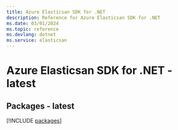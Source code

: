 ```yaml
---
title: Azure Elasticsan SDK for .NET
description: Reference for Azure Elasticsan SDK for .NET
ms.date: 03/01/2024
ms.topic: reference
ms.devlang: dotnet
ms.service: elasticsan
---
```

# Azure Elasticsan SDK for .NET - latest
## Packages - latest
[!INCLUDE [packages](elasticsan-index.md)]